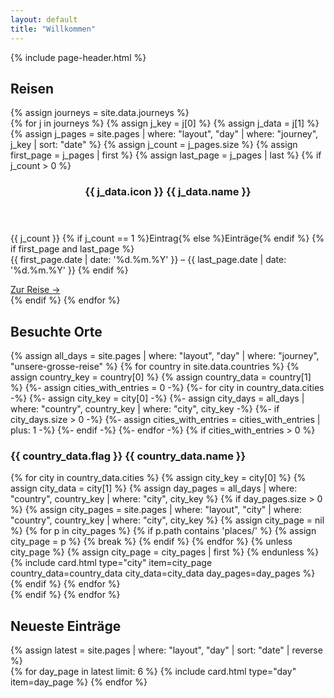 ```yaml
---
layout: default
title: "Willkommen"
---
```


<article class="home-page">
  {% include page-header.html %}

  <!-- Journeys Overview -->
  <section class="journeys-overview">
    <h2>Reisen</h2>
    {% assign journeys = site.data.journeys %}
    <div class="grid grid--cities">
      {% for j in journeys %}
        {% assign j_key = j[0] %}
        {% assign j_data = j[1] %}
        {% assign j_pages = site.pages | where: "layout", "day" | where: "journey", j_key | sort: "date" %}
        {% assign j_count = j_pages.size %}
        {% assign first_page = j_pages | first %}
        {% assign last_page = j_pages | last %}
        {% if j_count > 0 %}
          <article class="card">
            <header>
              <h3>{{ j_data.icon }} {{ j_data.name }}</h3>
            </header>
            <div class="card-content">
              <p>
                {{ j_count }} {% if j_count == 1 %}Eintrag{% else %}Einträge{% endif %}
                {% if first_page and last_page %}<br>
                  {{ first_page.date | date: '%d.%m.%Y' }} – {{ last_page.date | date: '%d.%m.%Y' }}
                {% endif %}
              </p>
            </div>
            <footer>
              <a href="{{ '/journeys/' | append: j_key | append: '/' | relative_url }}">Zur Reise →</a>
            </footer>
          </article>
        {% endif %}
      {% endfor %}
    </div>
  </section>

  <!-- Places Overview -->
  <section class="places-overview">
    <h2>Besuchte Orte</h2>
    {% assign all_days = site.pages | where: "layout", "day" | where: "journey", "unsere-grosse-reise" %}
    {% for country in site.data.countries %}
      {% assign country_key = country[0] %}
      {% assign country_data = country[1] %}
      {%- assign cities_with_entries = 0 -%}
      {%- for city in country_data.cities -%}
        {%- assign city_key = city[0] -%}
        {%- assign city_days = all_days | where: "country", country_key | where: "city", city_key -%}
        {%- if city_days.size > 0 -%}
          {%- assign cities_with_entries = cities_with_entries | plus: 1 -%}
        {%- endif -%}
      {%- endfor -%}
      {% if cities_with_entries > 0 %}
        <h3>{{ country_data.flag }} {{ country_data.name }}</h3>
        <div class="grid grid--cities">
          {% for city in country_data.cities %}
            {% assign city_key = city[0] %}
            {% assign city_data = city[1] %}
            {% assign day_pages = all_days | where: "country", country_key | where: "city", city_key %}
            {% if day_pages.size > 0 %}
              {% assign city_pages = site.pages | where: "layout", "city" | where: "country", country_key | where: "city", city_key %}
              {% assign city_page = nil %}
              {% for p in city_pages %}
                {% if p.path contains 'places/' %}
                  {% assign city_page = p %}
                  {% break %}
                {% endif %}
              {% endfor %}
              {% unless city_page %}
                {% assign city_page = city_pages | first %}
              {% endunless %}
              {% include card.html type="city" item=city_page country_data=country_data city_data=city_data day_pages=day_pages %}
            {% endif %}
          {% endfor %}
        </div>
      {% endif %}
    {% endfor %}
  </section>

  <!-- Latest Entries -->
  <section class="latest-entries-overview">
    <h2>Neueste Einträge</h2>
    {% assign latest = site.pages | where: "layout", "day" | sort: "date" | reverse %}
    <div class="grid grid--days">
      {% for day_page in latest limit: 6 %}
        {% include card.html type="day" item=day_page %}
      {% endfor %}
    </div>
  </section>
</article>
